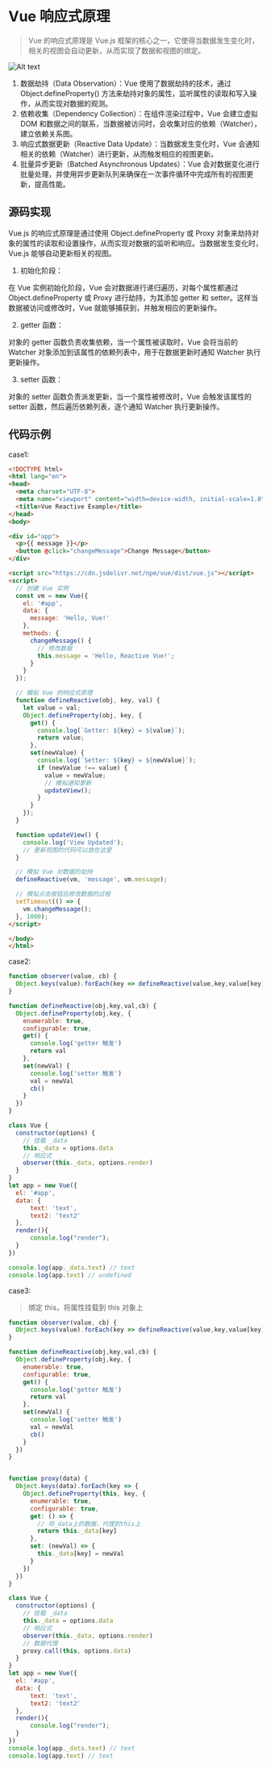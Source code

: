 # Vue 响应式原理

> Vue 的响应式原理是 Vue.js 框架的核心之一，它使得当数据发生变化时，相关的视图会自动更新，从而实现了数据和视图的绑定。

![Alt text](image-1.png)

1. 数据劫持（Data Observation）：Vue 使用了数据劫持的技术，通过 Object.defineProperty() 方法来劫持对象的属性，监听属性的读取和写入操作，从而实现对数据的观测。
2. 依赖收集（Dependency Collection）：在组件渲染过程中，Vue 会建立虚拟 DOM 和数据之间的联系，当数据被访问时，会收集对应的依赖（Watcher），建立依赖关系图。
3. 响应式数据更新（Reactive Data Update）：当数据发生变化时，Vue 会通知相关的依赖（Watcher）进行更新，从而触发相应的视图更新。
4. 批量异步更新（Batched Asynchronous Updates）：Vue 会对数据变化进行批量处理，并使用异步更新队列来确保在一次事件循环中完成所有的视图更新，提高性能。

## 源码实现

Vue.js 的响应式原理是通过使用 Object.defineProperty 或 Proxy 对象来劫持对象的属性的读取和设置操作，从而实现对数据的监听和响应。当数据发生变化时，Vue.js 能够自动更新相关的视图。

1. 初始化阶段：

在 Vue 实例初始化阶段，Vue 会对数据进行递归遍历，对每个属性都通过 Object.defineProperty 或 Proxy 进行劫持，为其添加 getter 和 setter。这样当数据被访问或修改时，Vue 就能够捕获到，并触发相应的更新操作。

2. getter 函数：

对象的 getter 函数负责收集依赖，当一个属性被读取时，Vue 会将当前的 Watcher 对象添加到该属性的依赖列表中，用于在数据更新时通知 Watcher 执行更新操作。

3. setter 函数：

对象的 setter 函数负责派发更新，当一个属性被修改时，Vue 会触发该属性的 setter 函数，然后遍历依赖列表，逐个通知 Watcher 执行更新操作。

## 代码示例

case1:

```html
<!DOCTYPE html>
<html lang="en">
<head>
  <meta charset="UTF-8">
  <meta name="viewport" content="width=device-width, initial-scale=1.0">
  <title>Vue Reactive Example</title>
</head>
<body>

<div id="app">
  <p>{{ message }}</p>
  <button @click="changeMessage">Change Message</button>
</div>

<script src="https://cdn.jsdelivr.net/npm/vue/dist/vue.js"></script>
<script>
  // 创建 Vue 实例
  const vm = new Vue({
    el: '#app',
    data: {
      message: 'Hello, Vue!'
    },
    methods: {
      changeMessage() {
        // 修改数据
        this.message = 'Hello, Reactive Vue!';
      }
    }
  });

  // 模拟 Vue 的响应式原理
  function defineReactive(obj, key, val) {
    let value = val;
    Object.defineProperty(obj, key, {
      get() {
        console.log(`Getter: ${key} = ${value}`);
        return value;
      },
      set(newValue) {
        console.log(`Setter: ${key} = ${newValue}`);
        if (newValue !== value) {
          value = newValue;
          // 模拟通知更新
          updateView();
        }
      }
    });
  }

  function updateView() {
    console.log('View Updated');
    // 更新视图的代码可以放在这里
  }

  // 模拟 Vue 对数据的劫持
  defineReactive(vm, 'message', vm.message);

  // 模拟点击按钮后修改数据的过程
  setTimeout(() => {
    vm.changeMessage();
  }, 1000);
</script>

</body>
</html>

```

case2:

```js
function observer(value, cb) {
  Object.keys(value).forEach(key => defineReactive(value,key,value[key], cb))
}

function defineReactive(obj,key,val,cb) {
  Object.defineProperty(obj,key, {
    enumerable: true,
    configurable: true,
    get() {
      console.log('getter 触发')
      return val
    },
    set(newVal) {
      console.log('setter 触发')
      val = newVal
      cb()
    }
  })
}

class Vue {
  constructor(options) {
    // 挂载 _data
    this._data = options.data
    // 响应式
    observer(this._data, options.render)
  }
}
let app = new Vue({
  el: '#app',
  data: {
      text: 'text',
      text2: 'text2'
  },
  render(){
      console.log("render");
  }
})

console.log(app._data.text) // text
console.log(app.text) // undefined
```

case3:

> 绑定 this，将属性挂载到 this 对象上


```js
function observer(value, cb) {
  Object.keys(value).forEach(key => defineReactive(value,key,value[key], cb))
}

function defineReactive(obj,key,val,cb) {
  Object.defineProperty(obj,key, {
    enumerable: true,
    configurable: true,
    get() {
      console.log('getter 触发')
      return val
    },
    set(newVal) {
      console.log('setter 触发')
      val = newVal
      cb()
    }
  })
}


function proxy(data) {
  Object.keys(data).forEach(key => {
    Object.defineProperty(this, key, {
      enumerable: true,
      configurable: true,
      get: () => {
        // 将_data上的数据，代理到this上
        return this._data[key]
      },
      set: (newVal) => {
        this._data[key] = newVal
      }
    })
  })
}

class Vue {
  constructor(options) {
    // 挂载 _data
    this._data = options.data
    // 响应式
    observer(this._data, options.render)
    // 数据代理
    proxy.call(this, options.data)
  }
}
let app = new Vue({
  el: '#app',
  data: {
      text: 'text',
      text2: 'text2'
  },
  render(){
      console.log("render");
  }
})
console.log(app._data.text) // text
console.log(app.text) // text
```